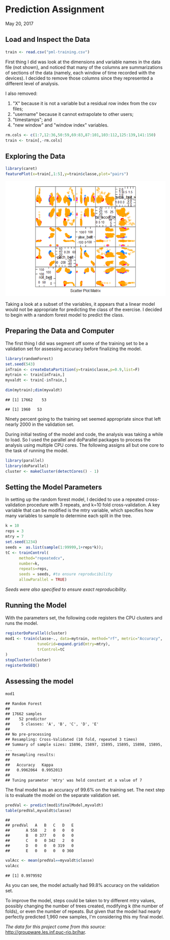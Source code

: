 # Prediction Assignment
May 20, 2017  



## Load and Inspect the Data  


```r
train <- read.csv("pml-training.csv")
```

First thing I did was look at the dimensions and variable names in the data file (not shown), and noticed that many of the columns are summarizations of sections of the data (namely, each window of time recorded with the devices). I decided to remove those columns since they represented a different level of analysis.

I also removed:  
  1. "X" because it is not a variable but a residual row index from the csv files;  
  2. "username" because it cannot extrapolate to other users;  
  3. "timestamps"; and  
  4. "new window" and "window index" variables.  

```r
rm.cols <- c(1:7,12:36,50:59,69:83,87:101,103:112,125:139,141:150)
train <- train[,-rm.cols]
```

## Exploring the Data  


```r
library(caret)
featurePlot(x=train[,1:5],y=train$classe,plot="pairs")
```

![](ProjectWriteup_files/figure-html/unnamed-chunk-3-1.png)<!-- -->

Taking a look at a subset of the variables, it appears that a linear model would not be appropriate for predicting the class of the exercise. I decided to begin with a random forest model to predict the class.

## Preparing the Data and Computer  
The first thing I did was segment off some of the training set to be a validation set for assessing accuracy before finalizing the model.

```r
library(randomForest)
set.seed(543)
inTrain <- createDataPartition(y=train$classe,p=0.9,list=F)
mytrain <- train[inTrain,]
myvaldt <- train[-inTrain,]
```

```r
dim(mytrain);dim(myvaldt)
```

```
## [1] 17662    53
```

```
## [1] 1960   53
```

Ninety percent going to the training set seemed appropriate since that left nearly 2000 in the validation set.  
  
During initial testing of the model and code, the analysis was taking a while to load. So I used the parallel and doParallel packages to process the analysis using multiple CPU cores. The following assigns all but one core to the task of running the model.

```r
library(parallel)
library(doParallel)
cluster <- makeCluster(detectCores() - 1) 
```

## Setting the Model Parameters  
In setting up the random forest model, I decided to use a repeated cross-validation procedure with 3 repeats, and k=10 fold cross-validation. A key variable that can be modified is the mtry variable, which specifies how many variables to sample to determine each split in the tree.

```r
k = 10 
reps = 3 
mtry = 7 
set.seed(1234)
seeds =  as.list(sample(1:99999,1+reps*k));
tC <- trainControl(
      method="repeatedcv",
      number=k,
      repeats=reps,
      seeds = seeds, #to ensure reproducibility
      allowParallel = TRUE)
```
*Seeds were also specified to ensure exact reproducibility.*  

## Running the Model  
With the parameters set, the following code registers the CPU clusters and runs the model.

```r
registerDoParallel(cluster)
mod1 <- train(classe~., data=mytrain, method="rf", metric="Accuracy",
              tuneGrid=expand.grid(mtry=mtry),  
              trControl=tC
)
stopCluster(cluster)
registerDoSEQ()
```

## Assessing the model

```r
mod1
```

```
## Random Forest 
## 
## 17662 samples
##    52 predictor
##     5 classes: 'A', 'B', 'C', 'D', 'E' 
## 
## No pre-processing
## Resampling: Cross-Validated (10 fold, repeated 3 times) 
## Summary of sample sizes: 15896, 15897, 15895, 15895, 15898, 15895, ... 
## Resampling results:
## 
##   Accuracy   Kappa    
##   0.9962064  0.9952013
## 
## Tuning parameter 'mtry' was held constant at a value of 7
```
The final model has an accuracy of 99.6% on the training set. The next step is to evaluate the model on the separate validation set. 

```r
predVal <- predict(mod1$finalModel,myvaldt)
table(predVal,myvaldt$classe)
```

```
##        
## predVal   A   B   C   D   E
##       A 558   2   0   0   0
##       B   0 377   0   0   0
##       C   0   0 342   2   0
##       D   0   0   0 319   0
##       E   0   0   0   0 360
```

```r
valAcc <- mean(predVal==myvaldt$classe)
valAcc
```

```
## [1] 0.9979592
```
As you can see, the model actually had 99.8% accuracy on the validation set.  

To improve the model, steps could be taken to try different mtry values, possibly changing the number of trees created, modifying k (the number of folds), or even the number of repeats. But given that the model had nearly perfectly predicted 1,960 new samples, I'm considering this my final model.  
  
  
*The data for this project come from this source:* http://groupware.les.inf.puc-rio.br/har.



